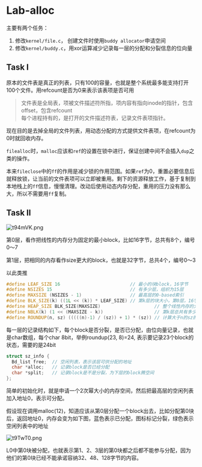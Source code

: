# Lab-alloc

主要有两个任务：
1. 修改`kernel/file.c`， 创建文件时使用`buddy allocator`申请空间
2. 修改`kernel/buddy.c`，用xor运算减少记录每一层的分配和分裂信息的位向量

## Task I

原本的文件表是真正的列表，只有100的容量，也就是整个系统最多能支持打开100个文件。用refcount是否为0来表示该表项是否可用
> 文件表是全局表，项被文件描述符所指，项内容有指向inode的指针，包含offset，包含refcount  
> 每个进程持有的，是打开的文件描述符表，记录文件表项指针。


现在目的是去掉全局的文件列表，用动态分配的方式提供文件表项，在refcount为0时就回收内存。

`filealloc`时，`malloc`应该和`ref`的设置在锁中进行，保证创建中间不会插入`dup`之类的操作。

本来`fileclose`中的`ff`的作用是减少锁的作用范围。如果`ref`为0，重置必要信息后就释放锁，让当前的文件表项可以立即被重用。剩下的资源释放工作，基于复制到本地栈上的`ff`信息，慢慢清理。改动后使用动态内存分配，重用的压力没有那么大，所以不需要用`ff`复制。

## Task II

![t94mVK.png](https://s1.ax1x.com/2020/05/25/t94mVK.png)

第0层，看作把线性的内存分为固定的最小block，比如16字节，总共有8个，编号0～7  

第1层，把相同的内存看作size更大的block，也就是32字节，总共4个，编号0～3

以此类推

```cpp
#define LEAF_SIZE 16                          // 最小的块block，16字节
#define NSIZES 15                             // 有多少层，组织为15层
#define MAXSIZE (NSIZES - 1)                  // 最高层的0-based索引
#define BLK_SIZE(k) ((1L << (k)) * LEAF_SIZE) // 第k层的块大小，第0层，16字节，第1层，32字节，第2层，64字节…
#define HEAP_SIZE BLK_SIZE(MAXSIZE)                    // 整个线性内存的大小，也就是最高层(只有一个block)的大小
#define NBLK(k) (1 << (MAXSIZE - k))                   // 第k层总共有多少个块，最高层为1，次高层为2
#define ROUNDUP(n, sz) (((((n)-1) / (sz)) + 1) * (sz)) // 计算大于n的sz的倍数，求位向量的大小
```

每一层的记录结构如下，每个block是否分裂，是否已分配，由位向量记录，也就是char数组，每个char 8bit，举例roundup(23, 8)=24, 表示要记录23个block的状态，需要的是24bit

```cpp
struct sz_info {
  Bd_list free;  // 空闲列表，表示该层可供分配的地址
  char *alloc;   // 记录block是否已经分配
  char *split;   // 记录block是不是分裂，为下层的block腾空间
};
```

简单的初始化时，就是申请一个2次幂大小的内存空间，然后把最高层的空闲列表加入地址0，表示可分配。

假设现在调用malloc(12)，知道应该从第0层分配一个block出去，比如分配第0块后，返回地址0，内存会变为如下图，蓝色表示已分配，图标标记分裂，绿色表示空闲列表中的地址

![t9TwT0.png](https://s1.ax1x.com/2020/05/25/t9TwT0.png)

L0中第0块被分配，也就表示第1、2、3层的第0块都之后都不能参与分配，因为他们的第0块已经不能承诺容纳32、48、128字节的内容。

